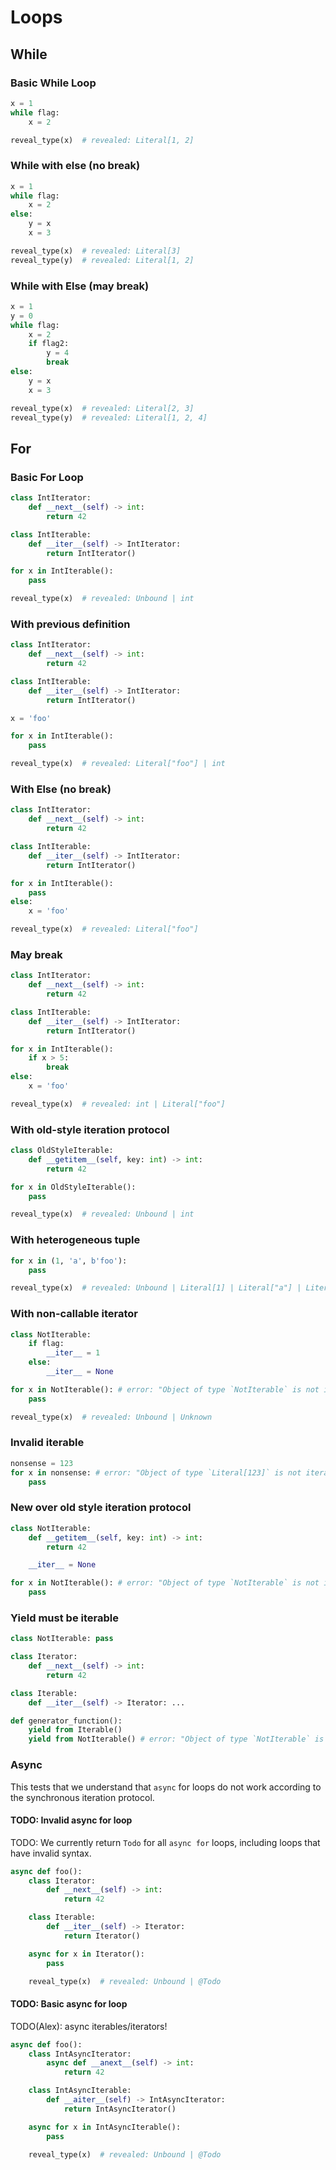 # Loops

## While

### Basic While Loop

```py
x = 1
while flag:
    x = 2

reveal_type(x)  # revealed: Literal[1, 2]
```

### While with else (no break)

```py
x = 1
while flag:
    x = 2
else:
    y = x
    x = 3

reveal_type(x)  # revealed: Literal[3]
reveal_type(y)  # revealed: Literal[1, 2]
```

### While with Else (may break)

```py
x = 1
y = 0
while flag:
    x = 2
    if flag2:
        y = 4
        break
else:
    y = x
    x = 3

reveal_type(x)  # revealed: Literal[2, 3]
reveal_type(y)  # revealed: Literal[1, 2, 4]
```

## For

### Basic For Loop

```py
class IntIterator:
    def __next__(self) -> int:
        return 42

class IntIterable:
    def __iter__(self) -> IntIterator:
        return IntIterator()

for x in IntIterable():
    pass

reveal_type(x)  # revealed: Unbound | int
```

### With previous definition

```py
class IntIterator:
    def __next__(self) -> int:
        return 42

class IntIterable:
    def __iter__(self) -> IntIterator:
        return IntIterator()

x = 'foo'

for x in IntIterable():
    pass

reveal_type(x)  # revealed: Literal["foo"] | int
```

### With Else (no break)

```py
class IntIterator:
    def __next__(self) -> int:
        return 42

class IntIterable:
    def __iter__(self) -> IntIterator:
        return IntIterator()

for x in IntIterable():
    pass
else:
    x = 'foo'

reveal_type(x)  # revealed: Literal["foo"]
```

### May break

```py
class IntIterator:
    def __next__(self) -> int:
        return 42

class IntIterable:
    def __iter__(self) -> IntIterator:
        return IntIterator()

for x in IntIterable():
    if x > 5:
        break
else:
    x = 'foo'

reveal_type(x)  # revealed: int | Literal["foo"]
```

### With old-style iteration protocol

```py
class OldStyleIterable:
    def __getitem__(self, key: int) -> int:
        return 42

for x in OldStyleIterable():
    pass

reveal_type(x)  # revealed: Unbound | int
```

### With heterogeneous tuple

```py
for x in (1, 'a', b'foo'):
    pass

reveal_type(x)  # revealed: Unbound | Literal[1] | Literal["a"] | Literal[b"foo"]
```

### With non-callable iterator

```py
class NotIterable:
    if flag:
        __iter__ = 1
    else:
        __iter__ = None

for x in NotIterable(): # error: "Object of type `NotIterable` is not iterable"
    pass

reveal_type(x)  # revealed: Unbound | Unknown
```

### Invalid iterable

```py
nonsense = 123
for x in nonsense: # error: "Object of type `Literal[123]` is not iterable"
    pass
```

### New over old style iteration protocol

```py
class NotIterable:
    def __getitem__(self, key: int) -> int:
        return 42

    __iter__ = None

for x in NotIterable(): # error: "Object of type `NotIterable` is not iterable"
    pass
```

### Yield must be iterable

```py
class NotIterable: pass

class Iterator:
    def __next__(self) -> int:
        return 42

class Iterable:
    def __iter__(self) -> Iterator: ...

def generator_function():
    yield from Iterable()
    yield from NotIterable() # error: "Object of type `NotIterable` is not iterable"
```

### Async

This tests that we understand that `async` for loops do not work according to the synchronous iteration protocol.

#### TODO: Invalid async for loop

TODO: We currently return `Todo` for all `async for` loops, including loops that have invalid syntax.

```py
async def foo():
    class Iterator:
        def __next__(self) -> int:
            return 42

    class Iterable:
        def __iter__(self) -> Iterator:
            return Iterator()

    async for x in Iterator():
        pass

    reveal_type(x)  # revealed: Unbound | @Todo
```

#### TODO: Basic async for loop

TODO(Alex): async iterables/iterators!

```py
async def foo():
    class IntAsyncIterator:
        async def __anext__(self) -> int:
            return 42

    class IntAsyncIterable:
        def __aiter__(self) -> IntAsyncIterator:
            return IntAsyncIterator()

    async for x in IntAsyncIterable():
        pass

    reveal_type(x)  # revealed: Unbound | @Todo
```

